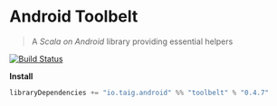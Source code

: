 # Android Toolbelt

> A *Scala on Android* library providing essential helpers

[![Build Status](https://travis-ci.org/Taig/Toolbelt.svg?branch=master)](https://travis-ci.org/Taig/Toolbelt)

**Install**

````scala
libraryDependencies += "io.taig.android" %% "toolbelt" % "0.4.7"
````